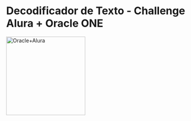 # Decodificador de Texto - Challenge Alura + Oracle ONE

<img width="213" alt="Oracle+Alura" src="https://github.com/user-attachments/assets/923f2cf8-bb31-4a8a-89c7-4be6b7adbc96">




